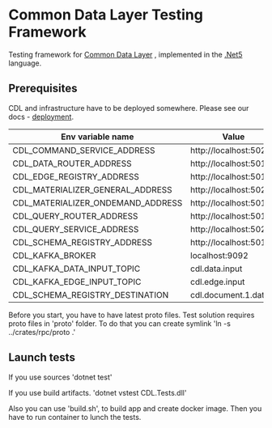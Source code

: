 # Common Data Layer Testing Framework

Testing framework for [Common Data Layer][cdl] , implemented in the [.Net5][net5] language.

## Prerequisites

CDL and infrastructure have to be deployed somewhere. Please see our docs - [deployment][deployment]. 

| Env variable name | Value |
|---|---|
| CDL_COMMAND_SERVICE_ADDRESS | http://localhost:50202 |
| CDL_DATA_ROUTER_ADDRESS | http://localhost:50102 |
| CDL_EDGE_REGISTRY_ADDRESS | http://localhost:50110 |
| CDL_MATERIALIZER_GENERAL_ADDRESS | http://localhost:50203 |
| CDL_MATERIALIZER_ONDEMAND_ADDRESS | http://localhost:50108 |
| CDL_QUERY_ROUTER_ADDRESS | http://localhost:50103 |
| CDL_QUERY_SERVICE_ADDRESS | http://localhost:50201 |
| CDL_SCHEMA_REGISTRY_ADDRESS | http://localhost:50101 |
| CDL_KAFKA_BROKER | localhost:9092 |
| CDL_KAFKA_DATA_INPUT_TOPIC | cdl.data.input |
| CDL_KAFKA_EDGE_INPUT_TOPIC | cdl.edge.input |
| CDL_SCHEMA_REGISTRY_DESTINATION | cdl.document.1.data |

Before you start, you have to have latest proto files. Test solution requires proto files in 'proto' folder. To do that you can create symlink 
'ln -s ../crates/rpc/proto .'


## Launch tests
If you use sources 'dotnet test'

If you use build artifacts. 'dotnet vstest CDL.Tests.dll'

Also you can use 'build.sh', to build app and create docker image. Then you have to run container to lunch the tests.

[net5]: https://docs.microsoft.com/en-us/aspnet/core/?view=aspnetcore-5.0
[cdl]: https://epiphany-platform.github.io/CommonDataLayer/
[deployment]: https://epiphany-platform.github.io/CommonDataLayer/deployment/index.html